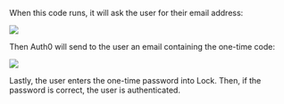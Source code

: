 When this code runs, it will ask the user for their email address:

![](/media/articles/connections/passwordless/passwordless-email-request-${platform}.png)

Then Auth0 will send to the user an email containing the one-time code:

![](/media/articles/connections/passwordless/passwordless-email-receive-code-${platform}.png)

Lastly, the user enters the one-time password into Lock. Then, if the password is correct, the user is authenticated.
